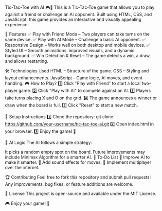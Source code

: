 Tic-Tac-Toe with AI 🎮🤖
This is a Tic-Tac-Toe game that allows you to play against a friend or challenge an AI opponent. Built using HTML, CSS, and JavaScript, this game provides an interactive and visually appealing experience.

🚀 Features
✅ Play with Friend Mode – Two players can take turns on the same device.
✅ Play with AI Mode – Challenge a basic AI opponent.
✅ Responsive Design – Works well on both desktop and mobile devices.
✅ Styled UI – Smooth animations, improved visuals, and a dynamic background.
✅ Win Detection & Reset – The game detects a win, a draw, and allows restarting.

🛠️ Technologies Used
HTML – Structure of the game.
CSS – Styling and layout enhancements.
JavaScript – Game logic, AI moves, and event handling.
🎮 How to Play?
1️⃣ Click "Play with Friend" to start a local two-player game.
2️⃣ Click "Play with AI" to compete against an AI.
3️⃣ Players take turns placing X and O on the grid.
4️⃣ The game announces a winner or draw when the board is full.
5️⃣ Click "Reset" to start a new match.

🚀 Setup Instructions
1️⃣ Clone the repository:
git clone https://github.com/your-username/tic-tac-toe-ai.git
2️⃣ Open index.html in your browser.
3️⃣ Enjoy the game! 🎉

🤖 AI Logic
The AI follows a simple strategy:

It picks a random empty spot on the board.
Future improvements may include Minimax Algorithm for a smarter AI.
📌 To-Do List
🔹 Improve AI to make it smarter.
🔹 Add sound effects for moves.
🔹 Implement multiplayer over the internet.

🏆 Contributing
Feel free to fork this repository and submit pull requests! Any improvements, bug fixes, or feature additions are welcome.

📜 License
This project is open-source and available under the MIT License.

🎮 Enjoy your game! 🚀
